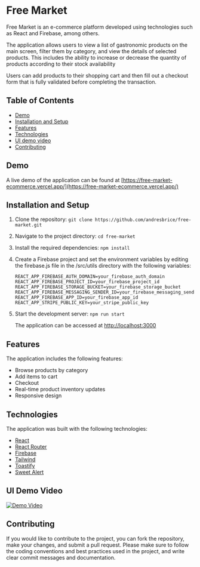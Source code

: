 # Free Market

Free Market is an e-commerce platform developed using technologies such as React and Firebase, among others.

The application allows users to view a list of gastronomic products on the main screen, filter them by category, and view the details of selected products. This includes the ability to increase or decrease the quantity of products according to their stock availability

Users can add products to their shopping cart and then fill out a checkout form that is fully validated before completing the transaction.

## Table of Contents

- [Demo](#demo)
- [Installation and Setup](#installation-and-setup)
- [Features](#features)
- [Technologies](#technologies)
- [UI demo video](#video)
- [Contributing](#contributing)

## Demo

A live demo of the application can be found at [https://free-market-ecommerce.vercel.app/](https://free-market-ecommerce.vercel.app/)

## Installation and Setup

1.  Clone the repository:
    `git clone https://github.com/andresbrice/free-market.git`

2.  Navigate to the project directory:
    `cd free-market`
3.  Install the required dependencies:
    `npm install`

4.  Create a Firebase project and set the environment variables by editing the firebase.js file in the /src/utils directory with the following variables:

    ```REACT_APP_FIREBASE_API_KEY=your_firebase_api_key
    REACT_APP_FIREBASE_AUTH_DOMAIN=your_firebase_auth_domain
    REACT_APP_FIREBASE_PROJECT_ID=your_firebase_project_id
    REACT_APP_FIREBASE_STORAGE_BUCKET=your_firebase_storage_bucket
    REACT_APP_FIREBASE_MESSAGING_SENDER_ID=your_firebase_messaging_sender_id
    REACT_APP_FIREBASE_APP_ID=your_firebase_app_id
    REACT_APP_STRIPE_PUBLIC_KEY=your_stripe_public_key
    ```

5.  Start the development server:
    `npm run start`

    The application can be accessed at [http://localhost:3000](http://localhost:3000)

## Features

The application includes the following features:

- Browse products by category
- Add items to cart
- Checkout
- Real-time product inventory updates
- Responsive design

## Technologies

The application was built with the following technologies:

- [React](https://reactjs.org/)
- [React Router](https://reactrouter.com/)
- [Firebase](https://firebase.google.com/)
- [Tailwind](https://tailwindcss.com/)
- [Toastify](https://fkhadra.github.io/react-toastify/)
- [Sweet Alert](https://sweetalert2.github.io/)

## UI Demo Video

[![Demo Video](https://img.youtube.com/vi/RRTzb7WwmlA/0.jpg)](https://www.youtube.com/watch?v=RRTzb7WwmlA)

## Contributing

If you would like to contribute to the project, you can fork the repository, make your changes, and submit a pull request. Please make sure to follow the coding conventions and best practices used in the project, and write clear commit messages and documentation.
